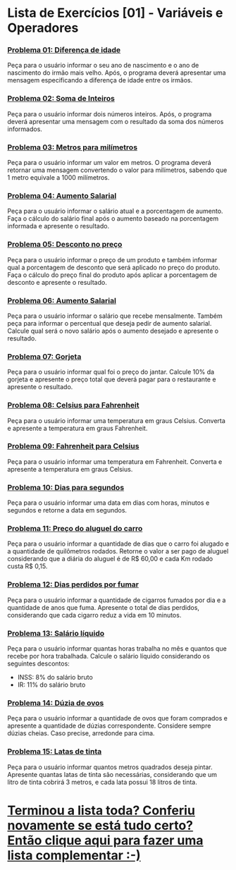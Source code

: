 # Lista de Exercícios [01] - Variáveis e Operadores

### **<u>Problema 01: Diferença de idade</u>**
Peça para o usuário informar o seu ano de nascimento e o ano de nascimento do irmão mais velho. Após, o programa deverá apresentar uma mensagem especificando a diferença de idade entre os irmãos.

### **<u>Problema 02: Soma de Inteiros</u>**
Peça para o usuário informar dois números inteiros. Após, o programa deverá apresentar uma mensagem com o resultado da soma dos números informados.

### **<u>Problema 03: Metros para milímetros</u>**
Peça para o usuário informar um valor em metros. O programa deverá retornar uma mensagem convertendo o valor para milímetros, sabendo que 1 metro equivale a 1000 milímetros.

### **<u>Problema 04: Aumento Salarial</u>**
Peça para o usuário informar o salário atual e a porcentagem de aumento. Faça o cálculo do salário final após o aumento baseado na porcentagem informada e apresente o resultado.

### **<u>Problema 05: Desconto no preço</u>**
Peça para o usuário informar o preço de um produto e também informar qual a porcentagem de desconto que será aplicado no preço do produto. Faça o cálculo do preço final do produto após aplicar a porcentagem de desconto e apresente o resultado.

### **<u>Problema 06: Aumento Salarial</u>**
Peça para o usuário informar o salário que recebe mensalmente. Também peça para informar o percentual que deseja pedir de aumento salarial. Calcule qual será o novo salário após o aumento desejado e apresente o resultado.

### **<u>Problema 07: Gorjeta</u>**
Peça para o usuário informar qual foi o preço do jantar. Calcule 10% da gorjeta e apresente o preço total que deverá pagar para o restaurante e apresente o resultado.

### **<u>Problema 08: Celsius para Fahrenheit</u>**
Peça para o usuário informar uma temperatura em graus Celsius. Converta e apresente a temperatura em graus Fahrenheit.

### **<u>Problema 09: Fahrenheit para Celsius</u>**
Peça para o usuário informar uma temperatura em Fahrenheit. Converta e apresente a temperatura em graus Celsius.

### **<u>Problema 10: Dias para segundos</u>**
Peça para o usuário informar uma data em dias com horas, minutos e segundos e retorne a data em segundos.

### **<u>Problema 11: Preço do aluguel do carro</u>**
Peça para o usuário informar a quantidade de dias que o carro foi alugado e a quantidade de quilômetros rodados. Retorne o valor a ser pago de aluguel considerando que a diária do aluguel é de R$ 60,00 e cada Km rodado custa R$ 0,15.

### **<u>Problema 12: Dias perdidos por fumar</u>**
Peça para o usuário informar a quantidade de cigarros fumados por dia e a quantidade de anos que fuma. Apresente o total de dias perdidos, considerando que cada cigarro reduz a vida em 10 minutos.

### **<u>Problema 13: Salário líquido</u>**
Peça para o usuário informar quantas horas trabalha no mês e quantos que recebe por hora trabalhada. Calcule o salário líquido considerando os seguintes descontos:
- INSS: 8% do salário bruto
- IR: 11% do salário bruto

### **<u>Problema 14: Dúzia de ovos</u>**
Peça para o usuário informar a quantidade de ovos que foram comprados e apresente a quantidade de dúzias correspondente. Considere sempre dúzias cheias. Caso precise, arredonde para cima.

### **<u>Problema 15: Latas de tinta</u>**
Peça para o usuário informar quantos metros quadrados deseja pintar. Apresente quantas latas de tinta são necessárias, considerando que um litro de tinta cobrirá 3 metros, e cada lata possui 18 litros de tinta.

# [**Terminou a lista toda? Conferiu novamente se está tudo certo? Então clique aqui para fazer uma lista complementar :-)**](./../02_05_02_listaExercicios_2/README.md)
